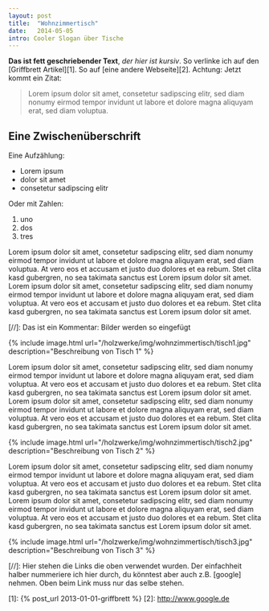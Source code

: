```yaml
---
layout: post
title:  "Wohnzimmertisch"
date:   2014-05-05
intro: Cooler Slogan über Tische
---
```


**Das ist fett geschriebender Text**, *der hier ist kursiv*. So verlinke ich auf den [Griffbrett Artikel][1]. So auf [eine andere Webseite][2]. 
Achtung: Jetzt kommt ein Zitat:

> Lorem ipsum dolor sit amet, consetetur sadipscing elitr, sed diam nonumy eirmod tempor invidunt ut labore et dolore magna aliquyam erat, sed diam voluptua. 

## Eine Zwischenüberschrift

Eine Aufzählung:

* Lorem ipsum 
* dolor sit amet 
* consetetur sadipscing elitr

Oder mit Zahlen:

1. uno
2. dos 
3. tres

Lorem ipsum dolor sit amet, consetetur sadipscing elitr, sed diam nonumy eirmod tempor invidunt ut labore et dolore magna aliquyam erat, sed diam voluptua. At vero eos et accusam et justo duo dolores et ea rebum. Stet clita kasd gubergren, no sea takimata sanctus est Lorem ipsum dolor sit amet. Lorem ipsum dolor sit amet, consetetur sadipscing elitr, sed diam nonumy eirmod tempor invidunt ut labore et dolore magna aliquyam erat, sed diam voluptua. At vero eos et accusam et justo duo dolores et ea rebum. Stet clita kasd gubergren, no sea takimata sanctus est Lorem ipsum dolor sit amet.

[//]: Das ist ein Kommentar: Bilder werden so eingefügt

{% include image.html url="/holzwerke/img/wohnzimmertisch/tisch1.jpg" description="Beschreibung von Tisch 1" %}

Lorem ipsum dolor sit amet, consetetur sadipscing elitr, sed diam nonumy eirmod tempor invidunt ut labore et dolore magna aliquyam erat, sed diam voluptua. At vero eos et accusam et justo duo dolores et ea rebum. Stet clita kasd gubergren, no sea takimata sanctus est Lorem ipsum dolor sit amet. Lorem ipsum dolor sit amet, consetetur sadipscing elitr, sed diam nonumy eirmod tempor invidunt ut labore et dolore magna aliquyam erat, sed diam voluptua. At vero eos et accusam et justo duo dolores et ea rebum. Stet clita kasd gubergren, no sea takimata sanctus est Lorem ipsum dolor sit amet.

{% include image.html url="/holzwerke/img/wohnzimmertisch/tisch2.jpg" description="Beschreibung von Tisch 2" %}

Lorem ipsum dolor sit amet, consetetur sadipscing elitr, sed diam nonumy eirmod tempor invidunt ut labore et dolore magna aliquyam erat, sed diam voluptua. At vero eos et accusam et justo duo dolores et ea rebum. Stet clita kasd gubergren, no sea takimata sanctus est Lorem ipsum dolor sit amet. Lorem ipsum dolor sit amet, consetetur sadipscing elitr, sed diam nonumy eirmod tempor invidunt ut labore et dolore magna aliquyam erat, sed diam voluptua. At vero eos et accusam et justo duo dolores et ea rebum. Stet clita kasd gubergren, no sea takimata sanctus est Lorem ipsum dolor sit amet.

{% include image.html url="/holzwerke/img/wohnzimmertisch/tisch3.jpg" description="Beschreibung von Tisch 3" %}

 [//]: Hier stehen die Links die oben verwendet wurden. Der einfachheit halber nummeriere ich hier durch, du könntest aber auch z.B. [google] nehmen. Oben beim Link muss nur das selbe stehen.

 [1]: {% post_url 2013-01-01-griffbrett %}
 [2]: http://www.google.de